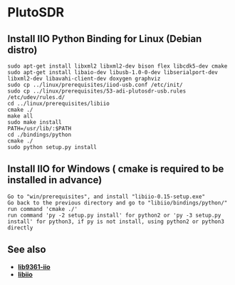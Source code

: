 # PlutoSDR

## Install IIO Python Binding for Linux (Debian distro)

```shell
sudo apt-get install libxml2 libxml2-dev bison flex libcdk5-dev cmake
sudo apt-get install libaio-dev libusb-1.0-0-dev libserialport-dev libxml2-dev libavahi-client-dev doxygen graphviz
sudo cp ../linux/prerequisites/iiod-usb.conf /etc/init/
sudo cp ../linux/prerequisites/53-adi-plutosdr-usb.rules /etc/udev/rules.d/
cd ../linux/prerequisites/libiio
cmake ./
make all
sudo make install
PATH=/usr/lib/:$PATH
cd ./bindings/python
cmake ./
sudo python setup.py install
```

## Install IIO for Windows ( cmake is required to be installed in advance)

```text
Go to "win/prerequisites", and install "libiio-0.15-setup.exe"
Go back to the previous directory and go to "libiio/bindings/python/"
run command 'cmake ./'
run command 'py -2 setup.py install' for python2 or 'py -3 setup.py install' for python3, if py is not install, using python2 or python3 directly
```

## See also

- [__lib9361-iio__](https://github.com/analogdevicesinc/libad9361-iio)
- [__libiio__](https://github.com/analogdevicesinc/libiio)
